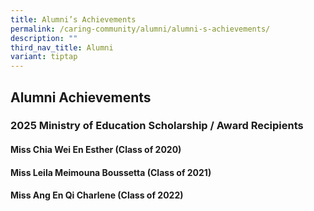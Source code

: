 ```yaml
---
title: Alumni’s Achievements
permalink: /caring-community/alumni/alumni-s-achievements/
description: ""
third_nav_title: Alumni
variant: tiptap
---
```

<h2><strong>Alumni Achievements</strong></h2>
<h3><strong>2025 Ministry of Education Scholarship / Award Recipients</strong></h3>
<h4>Miss Chia Wei En Esther (Class of 2020)</h4>
<h4>Miss Leila Meimouna Boussetta (Class of 2021)</h4>
<h4>Miss Ang En Qi Charlene (Class of 2022)</h4>
<p></p>
<p></p>
<p></p>